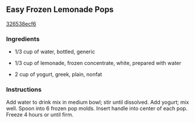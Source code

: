## Easy Frozen Lemonade Pops

[326538ecf6](http://www.kraftrecipes.com/recipes/easy-frozen-lemonade-pops-184144.aspx)

### Ingredients

 - 1/3 cup of water, bottled, generic

 - 1/3 cup of lemonade, frozen concentrate, white, prepared with water

 - 2 cup of yogurt, greek, plain, nonfat

### Instructions

Add water to drink mix in medium bowl; stir until dissolved. Add yogurt; mix well. Spoon into 6 frozen pop molds. Insert handle into center of each pop. Freeze 4 hours or until firm.